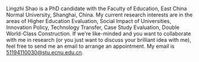 Lingzhi Shao is a PhD candidate with the Faculty of Education, East China Normal University, Shanghai, China.
My current research interests are in the areas of Higher Education Evaluation, Social Impact of Universities, Innovation Policy, Technology Transfer, Case Study Evaluation, Double World-Class Construction.
If we're like-minded and you want to collaborate with me in research (or you just want to discuss your brilliant idea with me), feel free to send me an email to arrange an appointment. 
My email is 51194110030@stu.ecnu.edu.cn.




